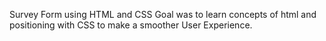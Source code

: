 Survey Form using HTML and CSS
Goal was to learn concepts of html and positioning with CSS to make a smoother User Experience.
